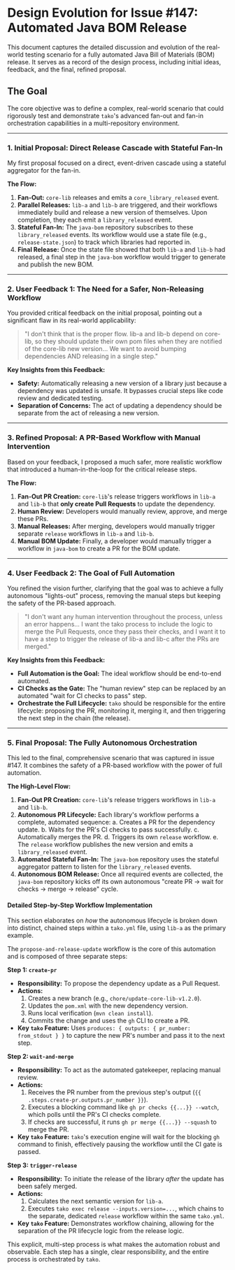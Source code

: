 # Design Evolution for Issue #147: Automated Java BOM Release

This document captures the detailed discussion and evolution of the real-world testing scenario for a fully automated Java Bill of Materials (BOM) release. It serves as a record of the design process, including initial ideas, feedback, and the final, refined proposal.

## The Goal

The core objective was to define a complex, real-world scenario that could rigorously test and demonstrate `tako`'s advanced fan-out and fan-in orchestration capabilities in a multi-repository environment.

---

### 1. Initial Proposal: Direct Release Cascade with Stateful Fan-In

My first proposal focused on a direct, event-driven cascade using a stateful aggregator for the fan-in.

**The Flow:**
1.  **Fan-Out:** `core-lib` releases and emits a `core_library_released` event.
2.  **Parallel Releases:** `lib-a` and `lib-b` are triggered, and their workflows immediately build and release a new version of themselves. Upon completion, they each emit a `library_released` event.
3.  **Stateful Fan-In:** The `java-bom` repository subscribes to these `library_released` events. Its workflow would use a state file (e.g., `release-state.json`) to track which libraries had reported in.
4.  **Final Release:** Once the state file showed that both `lib-a` and `lib-b` had released, a final step in the `java-bom` workflow would trigger to generate and publish the new BOM.

---

### 2. User Feedback 1: The Need for a Safer, Non-Releasing Workflow

You provided critical feedback on the initial proposal, pointing out a significant flaw in its real-world applicability:

> "I don't think that is the proper flow. lib-a and lib-b depend on core-lib, so they should update their own pom files when they are notified of the core-lib new version... We want to avoid bumping dependencies AND releasing in a single step."

**Key Insights from this Feedback:**
*   **Safety:** Automatically releasing a new version of a library just because a dependency was updated is unsafe. It bypasses crucial steps like code review and dedicated testing.
*   **Separation of Concerns:** The act of updating a dependency should be separate from the act of releasing a new version.

---

### 3. Refined Proposal: A PR-Based Workflow with Manual Intervention

Based on your feedback, I proposed a much safer, more realistic workflow that introduced a human-in-the-loop for the critical release steps.

**The Flow:**
1.  **Fan-Out PR Creation:** `core-lib`'s release triggers workflows in `lib-a` and `lib-b` that **only create Pull Requests** to update the dependency.
2.  **Human Review:** Developers would manually review, approve, and merge these PRs.
3.  **Manual Releases:** After merging, developers would manually trigger separate `release` workflows in `lib-a` and `lib-b`.
4.  **Manual BOM Update:** Finally, a developer would manually trigger a workflow in `java-bom` to create a PR for the BOM update.

---

### 4. User Feedback 2: The Goal of Full Automation

You refined the vision further, clarifying that the goal was to achieve a fully autonomous "lights-out" process, removing the manual steps but keeping the safety of the PR-based approach.

> "I don't want any human intervention throughout the process, unless an error happens... I want the tako process to include the logic to merge the Pull Requests, once they pass their checks, and I want it to have a step to trigger the release of lib-a and lib-c after the PRs are merged."

**Key Insights from this Feedback:**
*   **Full Automation is the Goal:** The ideal workflow should be end-to-end automated.
*   **CI Checks as the Gate:** The "human review" step can be replaced by an automated "wait for CI checks to pass" step.
*   **Orchestrate the Full Lifecycle:** `tako` should be responsible for the entire lifecycle: proposing the PR, monitoring it, merging it, and then triggering the next step in the chain (the release).

---

### 5. Final Proposal: The Fully Autonomous Orchestration

This led to the final, comprehensive scenario that was captured in issue #147. It combines the safety of a PR-based workflow with the power of full automation.

**The High-Level Flow:**
1.  **Fan-Out PR Creation:** `core-lib`'s release triggers workflows in `lib-a` and `lib-b`.
2.  **Autonomous PR Lifecycle:** Each library's workflow performs a complete, automated sequence:
    a.  Creates a PR for the dependency update.
    b.  Waits for the PR's CI checks to pass successfully.
    c.  Automatically merges the PR.
    d.  Triggers its own `release` workflow.
    e.  The `release` workflow publishes the new version and emits a `library_released` event.
3.  **Automated Stateful Fan-In:** The `java-bom` repository uses the stateful aggregator pattern to listen for the `library_released` events.
4.  **Autonomous BOM Release:** Once all required events are collected, the `java-bom` repository kicks off its own autonomous "create PR -> wait for checks -> merge -> release" cycle.

#### **Detailed Step-by-Step Workflow Implementation**

This section elaborates on *how* the autonomous lifecycle is broken down into distinct, chained steps within a `tako.yml` file, using `lib-a` as the primary example.

The `propose-and-release-update` workflow is the core of this automation and is composed of three separate steps:

**Step 1: `create-pr`**
*   **Responsibility:** To propose the dependency update as a Pull Request.
*   **Actions:**
    1.  Creates a new branch (e.g., `chore/update-core-lib-v1.2.0`).
    2.  Updates the `pom.xml` with the new dependency version.
    3.  Runs local verification (`mvn clean install`).
    4.  Commits the change and uses the `gh` CLI to create a PR.
*   **Key `tako` Feature:** Uses `produces: { outputs: { pr_number: from_stdout } }` to capture the new PR's number and pass it to the next step.

**Step 2: `wait-and-merge`**
*   **Responsibility:** To act as the automated gatekeeper, replacing manual review.
*   **Actions:**
    1.  Receives the PR number from the previous step's output (`{{ .steps.create-pr.outputs.pr_number }}`).
    2.  Executes a blocking command like `gh pr checks {{...}} --watch`, which polls until the PR's CI checks complete.
    3.  If checks are successful, it runs `gh pr merge {{...}} --squash` to merge the PR.
*   **Key `tako` Feature:** `tako`'s execution engine will wait for the blocking `gh` command to finish, effectively pausing the workflow until the CI gate is passed.

**Step 3: `trigger-release`**
*   **Responsibility:** To initiate the release of the library *after* the update has been safely merged.
*   **Actions:**
    1.  Calculates the next semantic version for `lib-a`.
    2.  Executes `tako exec release --inputs.version=...`, which chains to the separate, dedicated `release` workflow within the same `tako.yml`.
*   **Key `tako` Feature:** Demonstrates workflow chaining, allowing for the separation of the PR lifecycle logic from the release logic.

This explicit, multi-step process is what makes the automation robust and observable. Each step has a single, clear responsibility, and the entire process is orchestrated by `tako`.
